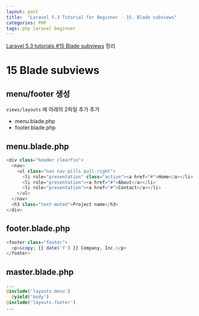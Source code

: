 ```yaml
---
layout: post
title:  "Laravel 5.3 Tutorial for Beginner - 15. Blade subviews"
categories: PHP
tags: php laravel beginner
---
```

[Laravel 5.3 tutorials #15 Blade subviews](https://www.youtube.com/watch?v=LtTnL6NOL0k&index=15&list=PL3ZhWMazGi9IYymniZgqwnYuPFDvaEHJb) 정리

# 15 Blade subviews

## menu/footer 생성
`views/layouts` 에 아래의 2파일 추가 추가

* menu.blade.php
* footer.blade.php

## menu.blade.php
```php
<div class="header clearfix">
  <nav>
    <ul class="nav nav-pills pull-right">
      <li role="presentation" class="active"><a href="#">Home</a></li>
      <li role="presentation"><a href="#">About</a></li>
      <li role="presentation"><a href="#">Contact</a></li>
    </ul>
  </nav>
  <h3 class="text-muted">Project name</h3>
</div>
```

## footer.blade.php
```php
<footer class="footer">
  <p>&copy; {{ date('Y') }} Company, Inc.</p>
</footer>
```

## master.blade.php
```php
...
@include('layouts.menu')
  @yield('body')
@include('layouts.footer')
...
```
